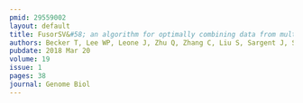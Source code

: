 ```yaml
---
pmid: 29559002
layout: default
title: FusorSV&#58; an algorithm for optimally combining data from multiple structural variation detection methods.
authors: Becker T, Lee WP, Leone J, Zhu Q, Zhang C, Liu S, Sargent J, Shanker K, Mil-Homens A, Cerveira E, Ryan M, Cha J, Navarro FCP, Galeev T, Gerstein M, Mills RE, Shin DG, Lee C, Malhotra A
pubdate: 2018 Mar 20
volume: 19
issue: 1
pages: 38
journal: Genome Biol
---
```


